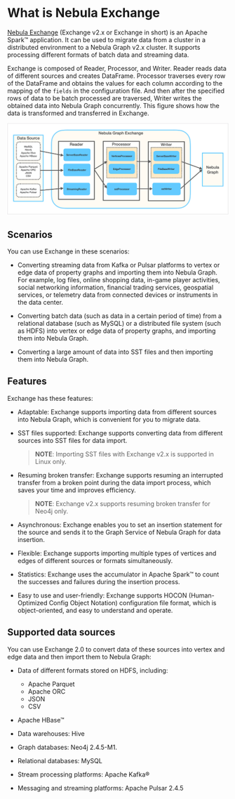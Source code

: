 # What is Nebula Exchange

[Nebula Exchange](https://github.com/vesoft-inc/nebula-spark-utils/tree/v2.0.0/nebula-exchange) (Exchange v2.x or Exchange in short) is an Apache Spark&trade; application. It can be used to migrate data from a cluster in a distributed environment to a Nebula Graph v2.x cluster. It supports processing different formats of batch data and streaming data.

Exchange is composed of Reader, Processor, and Writer. Reader reads data of different sources and creates DataFrame. Processor traverses every row of the DataFrame and obtains the values for each column according to the mapping of the `fields` in the configuration file. And then after the specified rows of data to be batch processed are traversed, Writer writes the obtained data into Nebula Graph concurrently. This figure shows how the data is transformed and transferred in Exchange.

![Nebula Exchange is composed of Reader, Processor, and Writer. It can be used to migrate data from different sources to Nebula Graph](../figs/ex-ug-001.png "How Nebula Exchange transforms and transfers data")

## Scenarios

You can use Exchange in these scenarios:

- Converting streaming data from Kafka or Pulsar platforms to vertex or edge data of property graphs and importing them into Nebula Graph. For example, log files, online shopping data, in-game player activities, social networking information, financial trading services, geospatial services, or telemetry data from connected devices or instruments in the data center.

- Converting batch data (such as data in a certain period of time) from a relational database (such as MySQL) or a distributed file system (such as HDFS) into vertex or edge data of property graphs, and importing them into Nebula Graph.

- Converting a large amount of data into SST files and then importing them into Nebula Graph.

## Features

Exchange has these features:

- Adaptable: Exchange supports importing data from different sources into Nebula Graph, which is convenient for you to migrate data.

- SST files supported: Exchange supports converting data from different sources into SST files for data import.
  > **NOTE**: Importing SST files with Exchange v2.x is supported in Linux only.

- Resuming broken transfer: Exchange supports resuming an interrupted transfer from a broken point during the data import process, which saves your time and improves efficiency.
  > **NOTE**: Exchange v2.x supports resuming broken transfer for Neo4j only.

- Asynchronous: Exchange enables you to set an insertion statement for the source and sends it to the Graph Service of Nebula Graph for data insertion.

- Flexible: Exchange supports importing multiple types of vertices  and edges of different sources or formats simultaneously.

- Statistics: Exchange uses the accumulator in Apache Spark&trade; to count the successes and failures during the insertion process.

- Easy to use and user-friendly: Exchange supports HOCON (Human-Optimized Config Object Notation) configuration file format, which is object-oriented, and easy to understand and operate.

## Supported data sources

You can use Exchange 2.0 to convert data of these sources into vertex and edge data and then import them to Nebula Graph:

- Data of different formats stored on HDFS, including:
  - Apache Parquet
  - Apache ORC
  - JSON
  - CSV

- Apache HBase&trade;

- Data warehouses: Hive

- Graph databases: Neo4j 2.4.5-M1.

- Relational databases: MySQL

- Stream processing platforms: Apache Kafka&reg;

- Messaging and streaming platforms: Apache Pulsar 2.4.5
